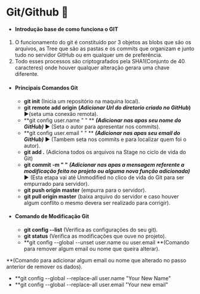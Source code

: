 # Git/Github  :book:

-  #### Introdução base de como funciona o GIT

1.  O funcionamento do git é constituído por 3 objetos as blobs que são os arquivos, as Tree que são as pastas e os commits que organizam e junto tudo no servidor GitHub ou em qualquer um de preferência.
2.  Todo esses processos são criptografados pela SHA1(Conjunto de 40 caracteres) onde houver qualquer alteração gerara uma chave diferente.

- #### Principais Comandos Git

  - **git init** (Inicia um repositório na maquina local).
  - **git remote add origin**  **(_Adicionar Url do diretorio criado no GitHub_)**  :arrow_forward:(seta uma conexão remota). 
  - **git config user.name " " ** **_(Adicionar nas apas seu nome do GitHub)_** :arrow_forward: (Seta o autor para apresentar nos commits).
  - **git config user.email " " ** **_(Adicionar nas apas seu email do GitHub)_** :arrow_forward: (Tambem seta nos commits e para localizar quem foi o autor).
  - **git add .** (Adiciona todos os arquivos na Stage no ciclo de vida do Git)
  - **git commit -m " "** **_(Adicionar nas apas a mensagem referente a modificação feita no projeto ou alguma nova função adicionada)_** :arrow_forward: (Esta etapa vai até Unmodified no clico de vida do Git para ser empurrado para servidor).
  - **git push origin master** (empurra para o servidor).
  - **git pull origin master**  (baixa arquivo do servidor e caso houver algum conflito o mesmo devera ser realizado para corrigir).

- #### Comando de Modificação Git

  - **git config --list** (Verifica as configurações do seu git).
  - **git status** (Verifica as modificações que ouve no projeto).
  - **git config --global --unset user.name ou user.email **(Comando para remover algum email ou nome que queira alterar).

 **(Comando para adicionar algum email ou nome que alterado no passo anterior de remover os dados).
  - **git config --global --replace-all user.name "Your New Name"   
  - **git config --global --replace-all user.email "Your new email"

  



 



